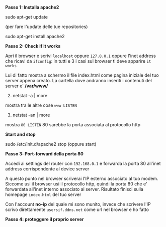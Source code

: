 **Passo 1: Installa apache2**

sudo apt-get update

(per fare l'update delle tue repositories)

sudo apt-get install apache2

**Passo 2: Check if it works**

Apri il browser e scrivi `localhost` oppure `127.0.0.1` oppure l'inet address che ricavi da `ifconfig`: in tutti e
3 i casi sul browser ti deve apparire `it works`

Lui di fatto mostra a schermo il file index.html come pagina iniziale del tuo server appena creato. 
La cartella dove andranno inseriti i contenuti del server e' **/var/www/**

2) netstat -a | more

mostra tra le altre cose `www LISTEN`

3) netstat -an | more

mostra `80 LISTEN` 80 sarebbe la porta associata al protocollo http

**Start and stop**

sudo /etc/init.d/apache2 stop (oppure start)

**Passo 3: Port-forward della porta 80**

Accedi ai settings del router con `192.168.0.1` e forwarda la porta 80 all'inet address corrispondente al device server

A questo punto nel browser scriverai l'IP esterno associato al tuo modem. Siccome usi il browser usi il protocollo
http, quindi la porta 80 che e' forwardata all'inet interno associato al server. 
Risultato finisci sulla homepage `index.html` del tuo server

Con l'account **no-ip** del quale mi sono munito, invece che scrivere l'IP scrivo direttamente
`usersif.ddns.net` come url nel browser e ho fatto

**Passo 4: proteggere il proprio server**

